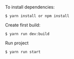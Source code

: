 To install dependencies:

```shell
$ yarn install or npm install
```

Create first build:

```shell
$ yarn run dev:build
```

Run project

```shell
$ yarn run start
```
